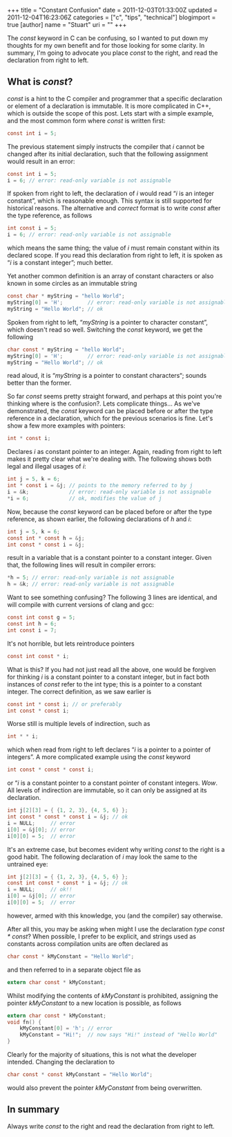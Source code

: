 +++
title = "Constant Confusion"
date = 2011-12-03T01:33:00Z
updated = 2011-12-04T16:23:06Z
categories = ["c", "tips", "technical"]
blogimport = true 
[author]
	name = "Stuart"
	uri = ""
+++

The _const_ keyword in C can be confusing, so I wanted to put down my thoughts for my own benefit and for those looking for some clarity. In summary, I'm going to advocate you place _const_ to the right, and read the declaration from right to left.

## What is _const_?

_const_ is a hint to the C compiler and programmer that a specific declaration or element of a declaration is immutable.  It is more complicated in C++, which is outside the scope of this post.  Lets start with a simple example, and the most common form where _const_ is written first:

```c
const int i = 5;
```

The previous statement simply instructs the compiler that _i_ cannot be changed after its initial declaration, such that the following assignment would result in an error:

```c
const int i = 5;
i = 6; // error: read-only variable is not assignable
```

If spoken from right to left, the declaration of _i_ would read “_i_ is an integer constant”, which is reasonable enough.  This syntax is still supported for historical reasons.  The alternative and _correct_ format is to write _const_ after the type reference, as follows

```c
int const i = 5;
i = 6; // error: read-only variable is not assignable
```

which means the same thing; the value of _i_ must remain constant within its declared scope.  If you read this declaration from right to left, it is spoken as “_i_ is a constant integer”; much better.

Yet another common definition is an array of constant characters or also known in some circles as an immutable string

```c
const char * myString = "hello World";
myString[0] = 'H';        // error: read-only variable is not assignable
myString = "Hello World"; // ok
```

Spoken from right to left, “_myString_ is a pointer to character constant”, which doesn't read so well.  Switching the _const_ keyword, we get the following

```c
char const * myString = "hello World";
myString[0] = 'H';        // error: read-only variable is not assignable
myString = "Hello World"; // ok
```

read aloud, it is “_myString_ is a pointer to constant characters“; sounds better than the former.

So far _const_ seems pretty straight forward, and perhaps at this point you're thinking where is the confusion?.  Lets complicate things…  As we've demonstrated, the _const_ keyword can be placed before or after the type reference in a declaration, which for the previous scenarios is fine.  Let's show a few more examples with pointers:

```c
int * const i;
```

Declares _i_ as constant pointer to an integer.  Again, reading from right to left makes it pretty clear what we're dealing with.  The following shows both legal and illegal usages of _i_:

```c
int j = 5, k = 6;
int * const i = &j; // points to the memory referred to by j
i = &k;             // error: read-only variable is not assignable
*i = 6;             // ok, modifies the value of j
```

Now, because the _const_ keyword can be placed before or after the type reference, as shown earlier, the following declarations of _h_ and _i_:

```c
int j = 5, k = 6;
const int * const h = &j;
int const * const i = &j;
```

result in a variable that is a constant pointer to a constant integer.  Given that, the following lines will result in compiler errors:

```c
*h = 5; // error: read-only variable is not assignable
h = &k; // error: read-only variable is not assignable
```

Want to see something confusing? The following 3 lines are identical, and will compile with current versions of clang and gcc:

```c
const int const g = 5;
const int h = 6;
int const i = 7;
```

It's not horrible, but lets reintroduce pointers

```c
const int const * i;
```

What is this? If you had not just read all the above, one would be forgiven for thinking _i_ is a constant pointer to a constant integer, but in fact both instances of _const_ refer to the int type; this is a pointer to a constant integer. The correct definition, as we saw earlier is

```c
const int * const i; // or preferably
int const * const i;
```

Worse still is multiple levels of indirection, such as

```c
int * * i;
```

which when read from right to left declares “_i_ is a pointer to a pointer of integers”. A more complicated example using the _const_ keyword

```c
int const * const * const i;
```

or “_i_ is a constant pointer to a constant pointer of constant integers.  _Wow_.  All levels of indirection are immutable, so it can only be assigned at its declaration.

```c
int j[2][3] = { {1, 2, 3}, {4, 5, 6} };
int const * const * const i = &j; // ok
i = NULL;     // error
i[0] = &j[0]; // error
i[0][0] = 5;  // error
```

It's an extreme case, but becomes evident why writing _const_ to the right is a good habit.  The following declaration of _i_ may look the same to the untrained eye:

```c
int j[2][3] = { {1, 2, 3}, {4, 5, 6} };
const int const * const * i = &j; // ok
i = NULL;     // ok!!
i[0] = &j[0]; // error
i[0][0] = 5;  // error
```

however, armed with this knowledge, you (and the compiler) say otherwise.

After all this, you may be asking when might I use the declaration _type const * const_?  When possible, I prefer to be explicit, and strings used as constants across compilation units are often declared as

```c
char const * kMyConstant = "Hello World";
```

and then referred to in a separate object file as

```c
extern char const * kMyConstant;
```

Whilst modifying the contents of _kMyConstant_ is prohibited, assigning the pointer _kMyConstant_ to a new location is possible, as follows

```c
extern char const * kMyConstant;
void fn() {
    kMyConstant[0] = 'h'; // error
    kMyConstant = "Hi!";  // now says "Hi!" instead of "Hello World"
}
```

Clearly for the majority of situations, this is not what the developer intended.  Changing the declaration to

```c
char const * const kMyConstant = "Hello World";
```

would also prevent the pointer _kMyConstant_ from being overwritten.

## In summary

Always write _const_ to the right and read the declaration from right to left.
